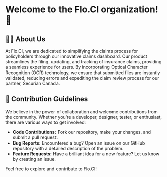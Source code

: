 # Welcome to the Flo.CI organization! 🚀

## 🙋‍♀️ About Us

At Flo.CI, we are dedicated to simplifying the claims process for policyholders through our innovative claims dashboard. Our product streamlines the filing, updating, and tracking of insurance claims, providing a seamless experience for users. By incorporating Optical Character Recognition (OCR) technology, we ensure that submitted files are instantly validated, reducing errors and expediting the claim review process for our partner, Securian Canada.

## 🌈 Contribution Guidelines

We believe in the power of collaboration and welcome contributions from the community. Whether you're a developer, designer, tester, or enthusiast, there are various ways to get involved:

- **Code Contributions:** Fork our repository, make your changes, and submit a pull request. 
- **Bug Reports:** Encountered a bug? Open an issue on our GitHub repository with a detailed description of the problem.
- **Feature Requests:** Have a brilliant idea for a new feature? Let us know by creating an issue.

Feel free to explore and contribute to Flo.CI!
